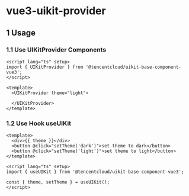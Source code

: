 # vue3-uikit-provider

## 1 Usage

### 1.1 Use UIKitProvider Components

```vue
<script lang="ts" setup>
import { UIKitProvider } from '@tencentcloud/uikit-base-component-vue3';
</script>

<template>
  <UIKitProvider theme="light">

  </UIKitProvider>
</template>
```

### 1.2 Use Hook useUIKit

```vue
<template>
  <div>{{ theme }}</div>
  <button @click="setTheme('dark')">set theme to dark</button>
  <button @click="setTheme('light')">set theme to light</button>
</template>

<script lang="ts" setup>
import { useUIKit } from '@tencentcloud/uikit-base-component-vue3';

const { theme, setTheme } = useUIKit();
</script>

```
